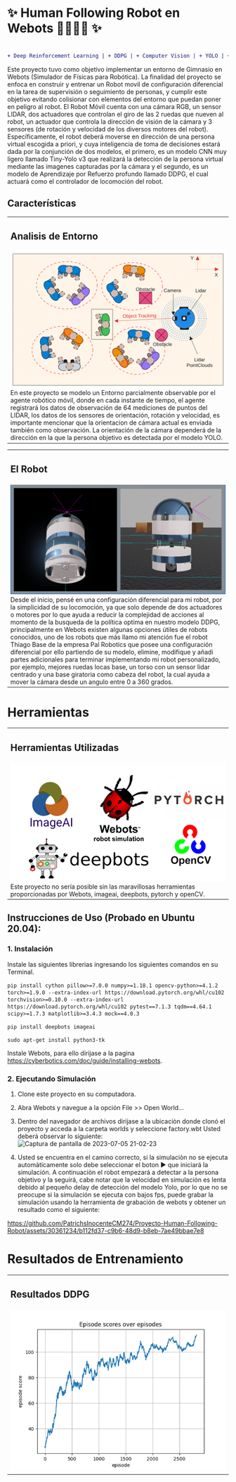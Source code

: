 
# ✨ Human Following Robot en Webots 🏃‍♀️🎥🤖 ✨

```diff

+ Deep Reinforcement Learning | + DDPG | + Computer Vision | + YOLO | + Webots | + Mobile robot | 
```


Este proyecto tuvo como objetivo implementar un entorno de Gimnasio en Webots (Simulador de Físicas para Robótica). La finalidad del proyecto se enfoca en construir y entrenar un Robot movil de configuración diferencial en la tarea de supervisión o seguimiento de personas, y cumplir este objetivo evitando colisionar con elementos del entorno que puedan poner en peligro al robot.  El Robot Móvil cuenta con una cámara RGB, un sensor LIDAR, dos actuadores que controlan el giro de las 2 ruedas que nueven al robot, un actuador que controla la dirección de visión de la cámara y 3 sensores (de rotación y velocidad de los diversos motores del robot). Específicamente, el robot deberá moverse en dirección de una persona virtual escogida a priori, y cuya inteligencia de toma de decisiones estará dada por la conjunción de dos modelos, el primero, es un modelo CNN muy ligero llamado Tiny-Yolo v3 que realizará la detección de la persona virtual mediante las imagenes capturadas por la cámara y el segundo, es un modelo de Aprendizaje por Refuerzo profundo llamado DDPG, el cual actuará como el controlador de locomoción del robot.

## Características
<div id="features"></div>
<table>
  <tr>
    <td><h2> Analisis de Entorno </h2> </td>
  </tr>
  <tr>
    <td><img src="data_images/entorno.png" >
    En este proyecto se modelo un Entorno parcialmente observable por el agente robótico móvil, donde en cada instante de tiempo, el agente registrará los datos de observación de 64 mediciones de puntos del LIDAR, los datos de los sensores de orientación, rotación y velocidad, es importante mencionar que la orientacion de cámara actual es enviada también como observación. La orientación de la cámara dependerá de la dirección en la que la persona objetivo es detectada por el modelo YOLO. </td>
  </tr>
 </table>

 <div id="robot"></div>
<table>
  <tr>
    <td><h2> El Robot </h2> </td>
  </tr>
  <tr>
    <td><img src="data_images/robot.png" >
    Desde el inicio, pensé en una configuración diferencial para mi robot, por la simplicidad de su locomoción, ya que solo depende de dos actuadores o motores por lo que ayuda a reducir la complejidad de acciones al momento de la busqueda de la política optima en nuestro modelo DDPG, principalmente en Webots existen algunas opciones útiles de robots conocidos, uno de los robots que más llamo mi atención fue el robot Thiago Base de la empresa Pal Robotics que posee una configuración diferencial por ello partiendo de su modelo, elimine, modifique y añadi partes adicionales para terminar implementando mi robot personalizado, por ejemplo, mejores ruedas locas base, un torso con un sensor lidar centrado y una base giratoria como cabeza del robot, la cual ayuda a mover la cámara desde un angulo entre 0 a 360 grados. </td>
  </tr>
 </table>

# Herramientas
<div id="features"></div>
<table>
  <tr>
    <td><h2> Herramientas Utilizadas </h2> </td>
  </tr>
  <tr>
    <td><img src="data_images/herramientas.png" >
     Este proyecto no sería posible sin las maravillosas herramientas proporcionadas por Webots, imageai, deepbots, pytorch y openCV. </td>
  </tr>
 </table>

## Instrucciones de Uso (Probado en Ubuntu 20.04):
### 1. Instalación 
Instale las siguientes librerias ingresando los siguientes comandos en su Terminal.
~~~
pip install cython pillow>=7.0.0 numpy>=1.18.1 opencv-python>=4.1.2 torch>=1.9.0 --extra-index-url https://download.pytorch.org/whl/cu102 torchvision>=0.10.0 --extra-index-url https://download.pytorch.org/whl/cu102 pytest==7.1.3 tqdm==4.64.1 scipy>=1.7.3 matplotlib>=3.4.3 mock==4.0.3
~~~
~~~
pip install deepbots imageai
~~~
~~~
sudo apt-get install python3-tk
~~~
Instale Webots, para ello dirijase a la pagina https://cyberbotics.com/doc/guide/installing-webots.

### 2. Ejecutando Simulación
1. Clone este proyecto en su computadora.

2. Abra Webots y navegue a la opción File >> Open World...

3. Dentro del navegador de archivos dirijase a la ubicaciòn donde clonó el proyecto y acceda a la carpeta worlds y seleccione factory.wbt
Usted deberá observar lo siguiente:
![Captura de pantalla de 2023-07-05 21-02-23](https://github.com/PatrichsInocenteCM274/Proyecto-Human-Following-Robot/assets/30361234/a8f5edcd-5523-4424-ba16-08625815b4e7)


4. Usted se encuentra en el camino correcto, si la simulaciòn no se ejecuta automàticamente solo debe seleccionar el boton ▶️ que iniciará la simulación. A continuaciòn el robot empezará a detectar a la persona objetivo y la seguirá, cabe notar que la velocidad en simulación es lenta debido al pequeño delay de detección del modelo Yolo, por lo que no se preocupe si la simulación se ejecuta con bajos fps, puede grabar la simulación usando la herramienta de grabación de webots y obtener un resultado como el siguiente:

https://github.com/PatrichsInocenteCM274/Proyecto-Human-Following-Robot/assets/30361234/b112fd37-c9b6-48d9-b8eb-7ae49bbae7e8

# Resultados de Entrenamiento

<div id="features"></div>
<table>
  <tr>
    <td><h2> Resultados DDPG </h2> </td>
  </tr>
  <tr>
    <td><img src="data_images/training.png" >
      </td>
  </tr>
 </table>




